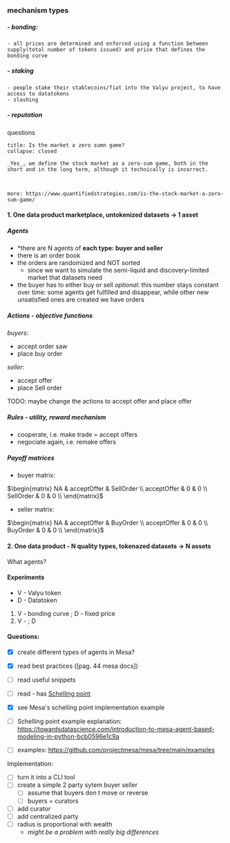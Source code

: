 

### mechanism types
##### - bonding:
	- all prices are determined and enforced using a function between supply(total number of tokens issued) and price that defines the bonding curve
##### - staking
	- people stake their stablecoins/fiat into the Valyu project, to have access to datatokens
	- slashing
#####  - reputation



questions
```ad-question
title: Is the market a zero sumn game?
collapse: closed

_Yes_, we define the stock market as a zero-sum game, both in the short and in the long term, although it technically is incorrect.



more: https://www.quantifiedstrategies.com/is-the-stock-market-a-zero-sum-game/
```


#### 1. One data product marketplace, untokenized datasets -> 1 asset

##### Agents
- *there are N agents of **each type: buyer and seller** 
- there is an order book 
- the orders are randomized and NOT sorted
	- since we want to simulate the semi-liquid and discovery-limited market that datasets need
- the buyer has to either buy or sell
*optional*: this number stays constant over time: some agents get fulfilled and disappear, while other new unsatisfied ones are created
we have orders


##### Actions - *objective functions*
*buyers*:
- accept order saw
- place buy order

*seller*:
- accept offer
- place Sell order

TODO: maybe change the actions to accept offer and place offer 


##### Rules - utility, *reward mechanism*
- cooperate, i.e. make trade = accept offers
- negociate again, i.e. remake offers


##### Payoff matrices 
- buyer matrix:

$\begin{matrix}   NA & acceptOffer & SellOrder  \\ acceptOffer & 0 & 0 \\ SellOrder & 0 & 0 \\    \end{matrix}$


- seller matrix:

$\begin{matrix}   NA & acceptOffer & BuyOrder  \\ acceptOffer & 0 & 0 \\ BuyOrder & 0 & 0 \\    \end{matrix}$



#### 2. One data product - N quality types, tokenazed datasets -> N assets

What agents?








#### Experiments
- V - Valyu token
- D - Datatoken

1. V - bonding curve ; D - fixed price
2. V - ; D






#### Questions:
- [x] create different types of agents in Mesa?
- [x] read best practices ([pag. 44 mesa docs])
- [ ] read useful snippets 
- [ ] read - has [Schelling point](http://nifty.stanford.edu/2014/mccown-schelling-model-segregation/) 
- [x] see Mesa's schelling point implementation example 
- [ ] Schelling point example explanation: https://towardsdatascience.com/introduction-to-mesa-agent-based-modeling-in-python-bcb0596e1c9a
- [ ] examples: https://github.com/projectmesa/mesa/tree/main/examples


Implementation:
- [ ] turn it into a CLI tool
- [ ] create a simple 2 party sytem buyer seller 
	- [ ] assume that buyers don t move or reverse
	- [ ] buyers = curators
- [ ] add curator
- [ ] add centralized party 
- [ ] radius is proportional with wealth
	- *might be a problem with really big differences*


